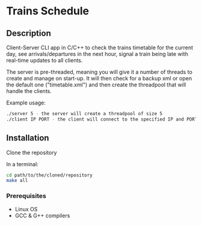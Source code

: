 # Trains Schedule

## Description

Client-Server CLI app in C/C++ to check the trains timetable for the current day, see arrivals/departures in the next hour, signal a train being late with real-time updates to all clients.

The server is pre-threaded, meaning you will give it a number of threads to create and manage on start-up.
It will then check for a backup xml or open the default one ("timetable.xml") and then create the threadpool
that will handle the clients.

Example usage:
```bash
./server 5 - the server will create a threadpool of size 5
./client IP PORT - the client will connect to the specified IP and PORT, the PORT is hardcoded as 2000
```
## Installation

Clone the repository

In a terminal:

```bash
cd path/to/the/cloned/repository
make all
```

### Prerequisites
- Linux OS
- GCC & G++ compilers

